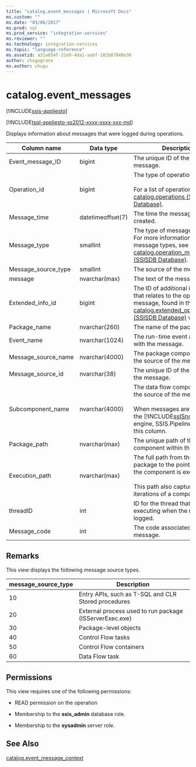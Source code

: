 ```yaml
---
title: "catalog.event_messages | Microsoft Docs"
ms.custom: ""
ms.date: "03/06/2017"
ms.prod: sql
ms.prod_service: "integration-services"
ms.reviewer: ""
ms.technology: integration-services
ms.topic: "language-reference"
ms.assetid: a31a654f-31e9-4da1-aabf-182b07848e36
author: chugugrace
ms.author: chugu
---
```

# catalog.event_messages 

[!INCLUDE[ssis-appliesto](../../includes/ssis-appliesto-ssvrpluslinux-asdb-asdw-xxx.md)]


[!INCLUDE[tsql-appliesto-ss2012-xxxx-xxxx-xxx-md](../../includes/tsql-appliesto-ss2012-xxxx-xxxx-xxx-md.md)]

  Displays information about messages that were logged during operations.  
  
|Column name|Data type|Description|  
|-----------------|---------------|-----------------|  
|Event_message_ID|bigint|The unique ID of the event message.|  
|Operation_id|bigint|The type of operation.<br /><br /> For a list of operation types, see [catalog.operations &#40;SSISDB Database&#41;](../../integration-services/system-views/catalog-operations-ssisdb-database.md).|  
|Message_time|datetimeoffset(7)|The time the message was created.|  
|Message_type|smallint|The type of message displayed. For more information about message types, see [catalog.operation_messages &#40;SSISDB Database&#41;](../../integration-services/system-views/catalog-operation-messages-ssisdb-database.md).|  
|Message_source_type|smallint|The source of the message.|  
|message|nvarchar(max)|The text of the message.|  
|Extended_info_id|bigint|The ID of additional information that relates to the operation message, found in the [catalog.extended_operation_info &#40;SSISDB Database&#41;](../../integration-services/system-views/catalog-extended-operation-info-ssisdb-database.md) view.|  
|Package_name|nvarchar(260)|The name of the package file.|  
|Event_name|nvarchar(1024)|The run-time event associated with the message.|  
|Message_source_name|nvarchar(4000)|The package component that is the source of the message.|  
|Message_source_id|nvarchar(38)|The unique ID of the source of the message.|  
|Subcomponent_name|nvarchar(4000)|The data flow component that is the source of the message.<br /><br /> When messages are returned by the [!INCLUDE[ssISnoversion](../../includes/ssisnoversion-md.md)] engine, SSIS.Pipeline appears in this column.|  
|Package_path|nvarchar(max)|The unique path of the component within the package.|  
|Execution_path|nvarchar(max)|The full path from the parent package to the point in which the component is executed.<br /><br /> This path also captures iterations of a component.|  
|threadID|int|ID for the thread that is executing when the message is logged.|  
|Message_code|int|The code associated with the message.|  
  
## Remarks  
 This view displays the following message source types.  
  
|**message_source_type**|Description|  
|-------------------------------|-----------------|  
|10|Entry APIs, such as T-SQL and CLR Stored procedures|  
|20|External process used to run package (ISServerExec.exe)|  
|30|Package-level objects|  
|40|Control Flow tasks|  
|50|Control Flow containers|  
|60|Data Flow task|  
  
## Permissions  
 This view requires one of the following permissions:  
  
-   READ permission on the operation  
  
-   Membership to the **ssis_admin** database role.  
  
-   Membership to the **sysadmin** server role.  
  
## See Also  
 [catalog.event_message_context](../../integration-services/system-views/catalog-event-message-context.md)  
  
  
